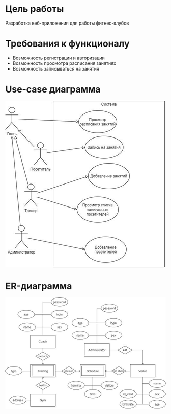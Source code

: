 # Цель работы
Разработка веб-приложения для работы фитнес-клубов
# Требования к функционалу
* Возможность регистрации и авторизации
* Возможность просмотра расписания занятиях
* Возможность записываться на занятия

# Use-case диаграмма
![](screenshots/use-case.png)

# ER-диагрaмма
![](screenshots/er-diagram.png)